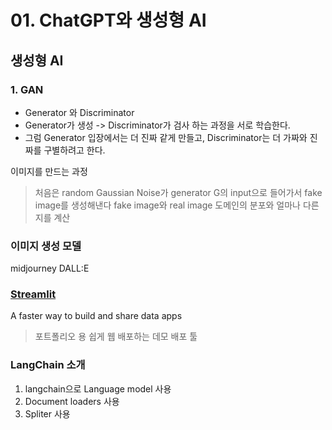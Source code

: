 # 01. ChatGPT와 생성형 AI 

## 생성형 AI 

### 1. GAN 
- Generator 와 Discriminator 
- Generator가 생성 -> Discriminator가 검사 하는 과정을 서로 학습한다. 
- 그럼 Generator 입장에서는 더 진짜 같게 만들고, Discriminator는 더 가짜와 진짜를 구별하려고 한다. 


이미지를 만드는 과정 
> 처음은 random Gaussian Noise가 generator G의 input으로 들어가서 fake image를 생성해낸다 
> fake image와 real image 도메인의 분포와 얼마나 다른지를 계산 



### 이미지 생성 모델 
midjourney
DALL:E 


### [Streamlit](https://streamlit.io/)
A faster way to build and share data apps
> 포트폴리오 용 쉽게 웹 배포하는 데모 배포 툴 

### LangChain 소개 
1. langchain으로 Language model 사용
2. Document loaders 사용
3. Spliter 사용